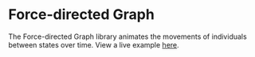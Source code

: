 # Force-directed Graph
The Force-directed Graph library animates the movements of individuals between states over time.  View a live example [here](https://samussiah.github.io/force-directed-graph/test-page/).

